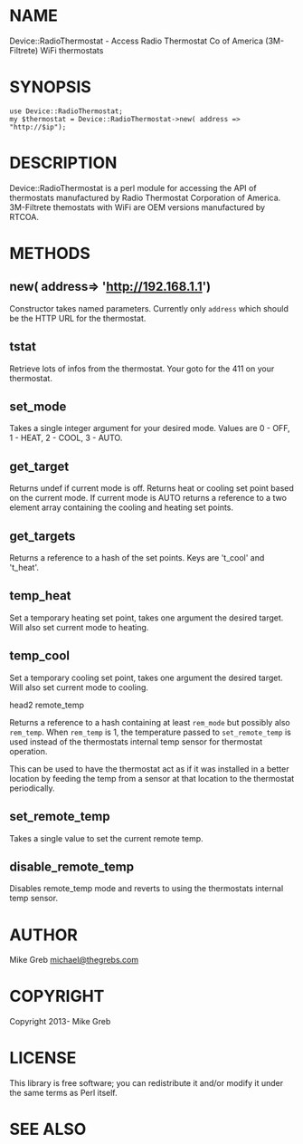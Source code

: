 # NAME

Device::RadioThermostat - Access Radio Thermostat Co of America (3M-Filtrete) WiFi thermostats

# SYNOPSIS

    use Device::RadioThermostat;
    my $thermostat = Device::RadioThermostat->new( address => "http://$ip");



# DESCRIPTION

Device::RadioThermostat is a perl module for accessing the API of thermostats
manufactured by Radio Thermostat Corporation of America.  3M-Filtrete themostats
with WiFi are OEM versions manufactured by RTCOA.

# METHODS

## new( address=> 'http://192.168.1.1')

Constructor takes named parameters.  Currently only `address` which should be
the HTTP URL for the thermostat.

## tstat

Retrieve lots of infos from the thermostat.  Your goto for the 411 on your thermostat.

## set\_mode

Takes a single integer argument for your desired mode. Values are 0 - OFF, 1 -
HEAT, 2 - COOL, 3 - AUTO.

## get\_target

Returns undef if current mode is off.  Returns heat or cooling set point based
on the current mode.  If current mode is AUTO returns a reference to a two
element array containing the cooling and heating set points.

## get\_targets

Returns a reference to a hash of the set points.  Keys are 't\_cool' and 't\_heat'.

## temp\_heat

Set a temporary heating set point, takes one argument the desired target.  Will
also set current mode to heating.

## temp\_cool

Set a temporary cooling set point, takes one argument the desired target.  Will
also set current mode to cooling.

head2 remote\_temp

Returns a reference to a hash containing at least `rem_mode` but possibly also
`rem_temp`.  When `rem_temp` is 1, the temperature passed to `set_remote_temp`
is used instead of the thermostats internal temp sensor for thermostat operation.

This can be used to have the thermostat act as if it was installed in a better
location by feeding the temp from a sensor at that location to the thermostat
periodically.

## set\_remote\_temp

Takes a single value to set the current remote temp.

## disable\_remote\_temp

Disables remote\_temp mode and reverts to using the thermostats internal temp
sensor.

# AUTHOR

Mike Greb <michael@thegrebs.com>

# COPYRIGHT

Copyright 2013- Mike Greb

# LICENSE

This library is free software; you can redistribute it and/or modify
it under the same terms as Perl itself.

# SEE ALSO

